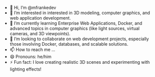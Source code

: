 - 👋 Hi, I’m @mfrankedev
- 👀 I’m interested in interested in 3D modeling, computer graphics, and web application development.
- 🌱 I’m currently learning Enterprise Web Applications, Docker, and advanced topics in computer graphics (like light sources, virtual cameras, and 3D viewpoints).
- 💞️ I’m looking to collaborate on web development projects, especially those involving Docker, databases, and scalable solutions.
- 📫 How to reach me ...
- 😄 Pronouns: he/him
- ⚡ Fun fact: I love creating realistic 3D scenes and experimenting with lighting effects!

<!---
mfrankedev/mfrankedev is a ✨ special ✨ repository because its `README.md` (this file) appears on your GitHub profile.
You can click the Preview link to take a look at your changes.
--->
